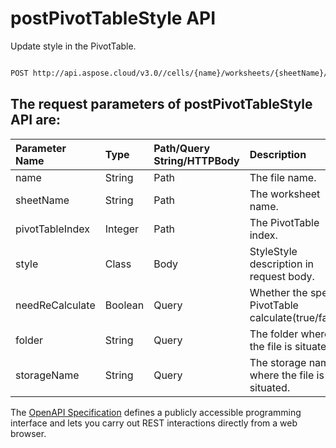 # **postPivotTableStyle API**

Update style in the PivotTable. 

```bash

POST http://api.aspose.cloud/v3.0//cells/{name}/worksheets/{sheetName}/pivottables/{pivotTableIndex}/FormatAll

```

## The request parameters of **postPivotTableStyle** API are: 

| Parameter Name | Type | Path/Query String/HTTPBody | Description | 
| :- | :- | :- |:- | 
|name|String|Path|The file name.|
|sheetName|String|Path|The worksheet name.|
|pivotTableIndex|Integer|Path|The PivotTable index.|
|style|Class|Body|StyleStyle description in request body.|
|needReCalculate|Boolean|Query|Whether the specific PivotTable calculate(true/false).|
|folder|String|Query|The folder where the file is situated.|
|storageName|String|Query|The storage name where the file is situated.|


The [OpenAPI Specification](https://reference.aspose.cloud/cells/#/PivotTablesController/PostPivotTableStyle) defines a publicly accessible programming interface and lets you carry out REST interactions directly from a web browser.
